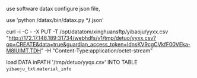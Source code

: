 use software datax configure json file,

use 'python /datax/bin/datax.py ***/**.json' 

curl -i -C - -X PUT -T /opt/datatom/xinghuansftp/yibaoju/yyxx.csv "http://172.17.148.189:31734/webhdfs/v1/tmp/detuo/yyxx.csv?op=CREATE&data=true&guardian_access_token=IdnsKV9cgCVkfF00VEka-M8IUIMT.TDH" -H "Content-Type:application/octet-stream"

load DATA inPATH '/tmp/detuo/yyqx.csv' INTO TABLE `yibaoju_txt`.`material_info`

